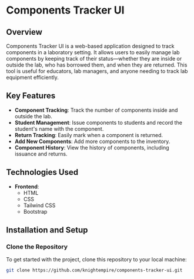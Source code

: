 # Components Tracker UI

## Overview
Components Tracker UI is a web-based application designed to track components in a laboratory setting. It allows users to easily manage lab components by keeping track of their status—whether they are inside or outside the lab, who has borrowed them, and when they are returned. This tool is useful for educators, lab managers, and anyone needing to track lab equipment efficiently.

## Key Features
- **Component Tracking**: Track the number of components inside and outside the lab.
- **Student Management**: Issue components to students and record the student's name with the component.
- **Return Tracking**: Easily mark when a component is returned.
- **Add New Components**: Add more components to the inventory.
- **Component History**: View the history of components, including issuance and returns.
  
## Technologies Used
- **Frontend**: 
  - HTML
  - CSS
  - Tailwind CSS
  - Bootstrap
  
## Installation and Setup

### Clone the Repository
To get started with the project, clone this repository to your local machine:

```bash
git clone https://github.com/knightempire/components-tracker-ui.git
